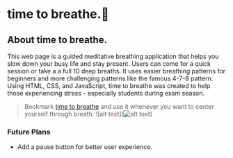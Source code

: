 # time to breathe.:leaves:


## About time to breathe.

This web page is a guided meditative breathing application that helps you slow down your busy life and stay present. Users can come for a quick session or take a a full 10 deep breaths. It uses easier breathing patterns for beginners and more challenging patterns like the famous 4-7-8 pattern. Using HTML, CSS, and JavaScript, time to breathe was created to help those experiencing stress - especially students during exam season. <br>

> Bookmark [time to breathe](https://sebmendoza.github.io/timeToBreathe/) and use it whenever you want to center yourself through breath.
![alt text](![alt text](image.jpg))


### Future Plans
 - Add a pause button for better user experience.
